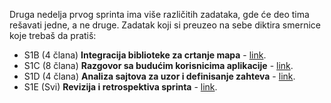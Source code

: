 Druga nedelja prvog sprinta ima više različitih zadataka, gde će deo tima rešavati jedne, a ne druge. Zadatak koji si preuzeo na sebe diktira smernice koje trebaš da pratiš:

- S1B (4 člana) **Integracija biblioteke za crtanje mapa** - [link](https://github.com/psw-ftn/supportive-information/blob/master/s1/w2/s1b-map.md).
- S1C (8 člana) **Razgovor sa budućim korisnicima aplikacije** - [link](https://github.com/psw-ftn/supportive-information/blob/master/s1/w2/s1c-customers.md).
- S1D (4 člana) **Analiza sajtova za uzor i definisanje zahteva** - [link](https://github.com/psw-ftn/supportive-information/blob/master/s1/w2/s1d-landing-page.md).
- S1E (Svi) **Revizija i retrospektiva sprinta** - [link](https://github.com/psw-ftn/supportive-information/blob/master/s1/w2/s1e-review-retrospective.md).
